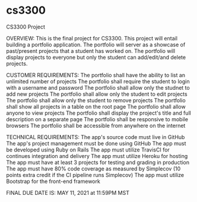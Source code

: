 # cs3300
CS3300 Project

OVERVIEW:
This is the final project for CS3300. This project will entail building a portfolio application.
The portfolio will server as a showcase of past/present projects that a student has worked on.
The portfolio will display projects to everyone but only the student can add/edit/and delete
projects.

CUSTOMER REQUIREMENTS:
The portfolio shall have the ability to list an unlimited number of projects
The portfolio shall require the student to login with a username and password
The portfolio shall allow only the studnet to add new projects
The portfolio shall allow only the student to edit projects
The portfolio shall allow only the student to remove projects
The portfolio shall show all projects in a table on the root page
The portfolio shall allow anyone to view projects
The portfolio shall display the project's title and full description on a separate page
The portfolio shall be responsive to mobile browsers
The portfolio shall be accessible from anywhere on the internet

TECHNICAL REQUIREMENTS:
The app's source code must live in GitHub
The app's project management must be done using GitHub
The app must be developed using Ruby on Rails
The app must utilize TravisCI for continues integration and delivery
The app must utilize Heroku for hosting
The app must have at least 3 projects for testing and grading in production
The app must have 80% code coverage as measured by Simplecov
      (10 points extra credit if the CI pipeline runs Simplecov)
The app must utilize Bootstrap for the front-end framework

FINAL DUE DATE IS: MAY 11, 2021 at 11:59PM MST
